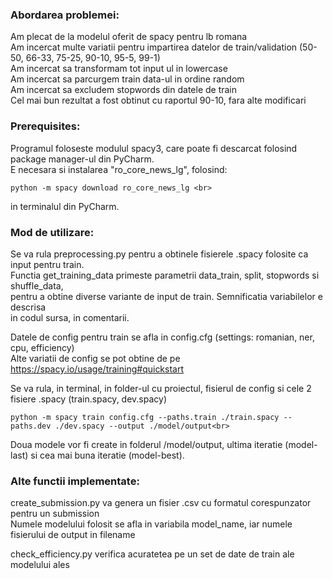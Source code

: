 
### 	Abordarea problemei:
Am plecat de la modelul oferit de spacy pentru lb romana<br>
Am incercat multe variatii pentru impartirea datelor de train/validation (50-50, 66-33, 75-25, 90-10, 95-5, 99-1)<br>
Am incercat sa transformam tot input ul in lowercase <br>
Am incercat sa parcurgem train data-ul in ordine random<br>
Am incercat sa excludem stopwords din datele de train<br>
Cel mai bun rezultat a fost obtinut cu raportul 90-10, fara alte modificari<br>

###   Prerequisites:
Programul foloseste modulul spacy3, care poate fi descarcat folosind package manager-ul din PyCharm. <br>
E necesara si instalarea "ro_core_news_lg", folosind: <br>
```
python -m spacy download ro_core_news_lg <br>
```
in terminalul din PyCharm.


###	Mod de utilizare:
Se va rula preprocessing.py pentru a obtinele fisierele .spacy folosite ca input pentru train.<br>
Functia get_training_data primeste parametrii data_train, split, stopwords si shuffle_data,<br>
pentru a obtine diverse variante de input de train. Semnificatia variabilelor e descrisa<br>
in codul sursa, in comentarii.<br>

Datele de config pentru train se afla in config.cfg (settings: romanian, ner, cpu, efficiency)<br>
Alte variatii de config se pot obtine de pe https://spacy.io/usage/training#quickstart<br>

Se va rula, in terminal, in folder-ul cu proiectul, fisierul de config si cele 2 fisiere .spacy (train.spacy, dev.spacy)<br>
```
python -m spacy train config.cfg --paths.train ./train.spacy --paths.dev ./dev.spacy --output ./model/output<br>
```
Doua modele vor fi create in folderul /model/output, ultima iteratie (model-last) si cea mai buna iteratie (model-best).<br>

###	Alte functii implementate:
create_submission.py va genera un fisier .csv cu formatul corespunzator pentru un submission<br>
Numele modelului folosit se afla in variabila model_name, iar numele fisierului de output in filename<br>

check_efficiency.py verifica acuratetea pe un set de date de train ale modelului ales<br>

